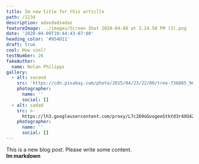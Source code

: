 ```yaml
---
title: Im new title for this articlle
path: /1234
description: adasdadsadas
featureImage: ../images/Screen Shot 2020-04-08 at 2.24.50 PM (3).png
date: '2020-04-09T10:44:43-07:00'
heading_color: '#954D11'
draft: true
cool: How cool!
testNumber: 26
fakeAuthor:
  name: Nolan Philipps
gallery:
  - alt: second
    src: 'https://cdn.pixabay.com/photo/2015/04/23/22/00/tree-736885_960_720.jpg'
    photographer:
      name: ''
      social: []
  - alt: sadad
    src: >-
      https://lh3.googleusercontent.com/proxy/L7c269oGvogeeStkYd3r4XO4ZwfHs6bvU3FQtOVrJq1r-WO_9wGj2UBSgIsBfVzvWVA78-3SP_U0oYR1Og__zXRYLM_9uVtDp9hL8FyF2YmBtyvkPMwS
    photographer:
      name: ''
      social: []
---
```

This is a new blog post. Please write some content.  
**Im markdown** 